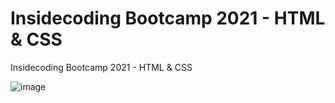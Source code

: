 # Insidecoding Bootcamp  2021 - HTML & CSS

<p>Insidecoding Bootcamp  2021 - HTML & CSS</p>

![image](https://user-images.githubusercontent.com/93925056/141428372-4d7a9472-c199-4c31-a29f-411f9f69b95e.png)
